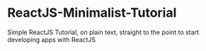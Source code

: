 # ReactJS-Minimalist-Tutorial
Simple ReactJS Tutorial, on plain text, straight to the point to start developing apps with ReactJS
